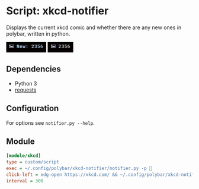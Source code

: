 # Script: xkcd-notifier

Displays the current xkcd comic and whether there are any new ones in polybar, written in python.

![Unread](/screenshots/unread.png) ![Read](/screenshots/read.png)

## Dependencies

- Python 3
- [requests](https://pypi.org/project/requests/)

## Configuration

For options see `notifier.py --help`.

## Module

```ini
[module/xkcd]
type = custom/script
exec = ~/.config/polybar/xkcd-notifier/notifier.py -p  
click-left = xdg-open https://xkcd.com/ && ~/.config/polybar/xkcd-notifier/notifier.py -p  --read
interval = 300
```


